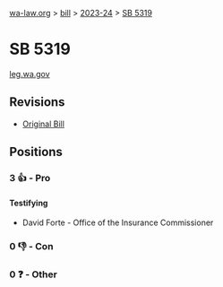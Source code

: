 [wa-law.org](/) > [bill](/bill/) > [2023-24](/bill/2023-24/) > [SB 5319](/bill/2023-24/sb/5319/)

# SB 5319
[leg.wa.gov](https://app.leg.wa.gov/billsummary?BillNumber=5319&Year=2023&Initiative=false)

## Revisions
* [Original Bill](1/)

## Positions
### 3 👍 - Pro
#### Testifying
* David Forte - Office of the Insurance Commissioner

### 0 👎 - Con

### 0 ❓ - Other

